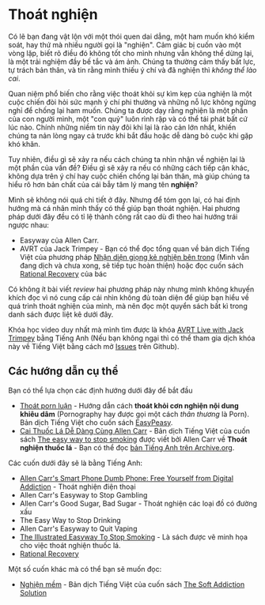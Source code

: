 # Thoát nghiện

Có lẽ bạn đang vật lộn với một thói quen dai dẳng, một ham muốn khó kiểm soát, hay thứ mà nhiều người gọi là "nghiện". Cảm giác bị cuốn vào một vòng lặp, biết rõ điều đó không tốt cho mình nhưng vẫn không thể dừng lại, là một trải nghiệm đầy bế tắc và ám ảnh. Chúng ta thường cảm thấy bất lực, tự trách bản thân, và tin rằng mình thiếu ý chí và đã nghiện thì *không thể lào cai*.

Quan niệm phổ biến cho rằng việc thoát khỏi sự kìm kẹp của nghiện là một cuộc chiến đòi hỏi sức mạnh ý chí phi thường và những nỗ lực không ngừng nghỉ để chống lại ham muốn. Chúng ta được dạy rằng nghiện là một phần của con người mình, một "con quỷ" luôn rình rập và có thể tái phát bất cứ lúc nào. Chính những niềm tin này đôi khi lại là rào cản lớn nhất, khiến chúng ta nản lòng ngay cả trước khi bắt đầu hoặc dễ dàng bỏ cuộc khi gặp khó khăn.

Tuy nhiên, điều gì sẽ xảy ra nếu cách chúng ta nhìn nhận về nghiện lại là một phần của vấn đề? Điều gì sẽ xảy ra nếu có những cách tiếp cận khác, không dựa trên ý chí hay cuộc chiến chống lại bản thân, mà giúp chúng ta hiểu rõ hơn bản chất của cái bẫy tâm lý mang tên **nghiện**?

Mình sẽ không nói quá chi tiết ở đây. Nhưng để tóm gọn lại, có hai định hướng mà cá nhân mình thấy có thể giúp bạn thoát nghiện. Hai phương pháp dưới đây đều có tỉ lệ thành công rất cao dù đi theo hai hướng trái ngược nhau:

- Easyway của Allen Carr.
- AVRT của Jack Trimpey - Bạn có thể đọc tổng quan về bản dịch Tiếng Việt của phương pháp [Nhận diện giọng kẻ nghiện bên trong](https://duy103zxc.github.io/avrt-vi/) (Mình vẫn đang dịch và chưa xong, sẽ tiếp tục hoàn thiện) hoặc đọc cuốn sách [Rational Recovery](https://archive.org/details/rationalrecovery00trim/) của bác

Có không ít bài viết *review* hai phương pháp này nhưng mình không khuyến khích đọc vì nó cung cấp cái nhìn không đủ toàn diện để giúp bạn hiểu về quá trình thoát nghiện của mình, mà nên đọc một quyển sách bất kì trong danh sách được liệt kê dưới đây.

Khóa học video duy nhất mà mình tìm được là khóa [AVRT Live with Jack Trimpey](https://www.youtube.com/playlist?list=PL-A4toVQT3zvSLSerQNg761uGh3pBaI0p) bằng Tiếng Anh (Nếu bạn không ngại thì có thể tham gia dịch khóa này về Tiếng Việt bằng cách mở [Issues](https://github.com/duy103zxc/avrt-vi/issues) trên Github).

## Các hướng dẫn cụ thể

Bạn có thể lựa chọn các định hướng dưới đây để bắt đầu

- [Thoát porn luận](https://duy103zxc.github.io/tpl/ch01/) - Hướng dẫn cách **thoát khỏi cơn nghiện nội dung khiêu dâm** (Pornography hay được gọi một cách *thân thương* là Porn). Bản dịch Tiếng Việt cho cuốn sách [EasyPeasy](https://easypeasymethod.org).
- [Cai Thuốc Lá Dễ Dàng Cùng Allen Carr](https://tiki.vn/cai-thuoc-la-de-dang-cung-allen-carr-p62373320.html) - Bản dịch Tiếng Việt của cuốn sách [The easy way to stop smoking](https://archive.org/details/easywaytostopsmo0000carr) được viết bởi Allen Carr về **Thoát nghiện thuốc lá** - Bạn có thể đọc [bản Tiếng Anh trên Archive.org](https://ia801306.us.archive.org/29/items/allen-carr-easy-way-to-stop-smoking/Allen%20Carr%20-%20Easy%20Way%20To%20Stop%20Smoking.pdf).

Các cuốn dưới đây sẽ là bằng Tiếng Anh:

- [Allen Carr's Smart Phone Dumb Phone: Free Yourself from Digital Addiction](https://archive.org/details/smart-phone-dumb-phone) - Thoát nghiện điện thoại
- Allen Carr's Easyway to Stop Gambling
- Allen Carr's Good Sugar, Bad Sugar - Thoát nghiện các loại đồ có đường xấu
- The Easy Way to Stop Drinking
- Allen Carr's Easyway to Quit Vaping
- [The Illustrated Easyway To Stop Smoking](https://archive.org/details/allen-carr-the-illustrated-easyway) - Là sách được vẽ minh họa cho việc thoát nghiện thuốc lá.
- [Rational Recovery](https://archive.org/details/rationalrecovery00trim)

Một số cuốn khác mà có thể bạn sẽ muốn đọc:

- [Nghiện mềm](https://bachvietbooks.com.vn/products/sach-nghien-mem-dr-juidth-wright) - Bản dịch Tiếng Việt của cuốn sách [The Soft Addiction Solution](https://archive.org/details/softaddictionsol0000wrig) 


